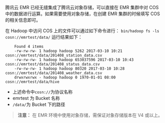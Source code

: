 腾讯云 EMR 已经无缝集成了腾讯云对象存储，可以直接在 EMR 集群中对 COS 中的数据进行运算。如果需要使用对象存储，在创建 EMR 集群的时候填写 COS 的相关信息即可。

在 Hadoop 中访问 COS 上的文件可以通过如下命令进行：
`bin/hadoop fs -ls cosn://emrtest/data/`
运行结果如下：
```
	Found 4 items
	-rw-rw-rw- 1 hadoop hadoop 5262 2017-03-10 10:21 cosn://emrtest/data/201408_station_data.csv
	-rw-rw-rw- 1 hadoop hadoop 653037596 2017-03-10 10:43 cosn://emrtest/data/201408_status_data.csv
	-rw-rw-rw- 1 hadoop hadoop 80320 2017-03-10 10:28 cosn://emrtest/data/201408_weather_data.csv
	drwxrwxrwx - hadoop hadoop 0 1970-01-01 08:00 cosn://emrtest/data/hive
```
* 上述命令中`cosn://`为协议名称
* emrtest 为 Bucket 名称
* `/data/`为 Bucket 下的路径
>**注意：**
>在 EMR 环境中使用对象存储，需保证对象存储版本在 V4 或以上。
